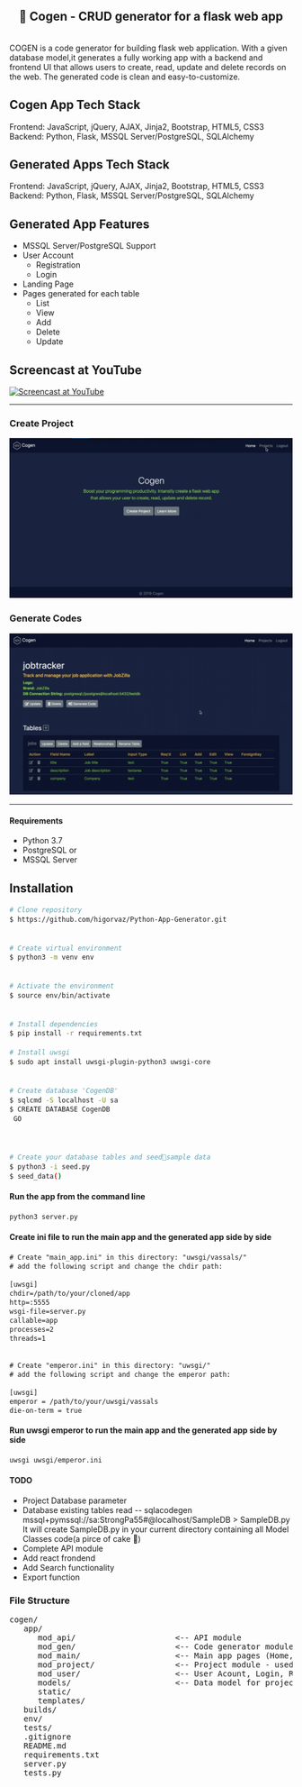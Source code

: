 <h2 align="center">🚀 Cogen - CRUD generator for a flask web app</h2>
<br />
COGEN is a code generator for building flask web application. With a given database model,it generates a fully working app with a backend and frontend UI that allows users to create, read, update and delete records on the web. The generated code is clean and easy-to-customize.

## Cogen App Tech Stack

Frontend: JavaScript, jQuery, AJAX, Jinja2, Bootstrap, HTML5, CSS3
Backend: Python, Flask, MSSQL Server/PostgreSQL, SQLAlchemy

## Generated Apps Tech Stack

Frontend: JavaScript, jQuery, AJAX, Jinja2, Bootstrap, HTML5, CSS3
Backend: Python, Flask, MSSQL Server/PostgreSQL, SQLAlchemy

## Generated App Features

- MSSQL Server/PostgreSQL Support
- User Account
  - Registration
  - Login
- Landing Page
- Pages generated for each table
  - List
  - View
  - Add
  - Delete
  - Update
 
 
## Screencast at YouTube
[![Screencast at YouTube](https://img.youtube.com/vi/IXnfVXoKiaE/0.jpg)](https://www.youtube.com/watch?v=IXnfVXoKiaE)

----



### Create Project

![](create-project.gif)

### Generate Codes

![](generate-codes.gif)

---

#### Requirements

- Python 3.7
- PostgreSQL or
- MSSQL Server

## Installation

```bash
# Clone repository
$ https://github.com/higorvaz/Python-App-Generator.git


# Create virtual environment
$ python3 -m venv env


# Activate the environment
$ source env/bin/activate


# Install dependencies
$ pip install -r requirements.txt

# Install uwsgi
$ sudo apt install uwsgi-plugin-python3 uwsgi-core


# Create database 'CogenDB'
$ sqlcmd -S localhost -U sa
$ CREATE DATABASE CogenDB
 GO



# Create your database tables and seed🌱sample data
$ python3 -i seed.py
$ seed_data()
```

#### Run the app from the command line

```bash
python3 server.py
```

#### Create ini file to run the main app and the generated app side by side

```text
# Create "main_app.ini" in this directory: "uwsgi/vassals/"
# add the following script and change the chdir path:

[uwsgi]
chdir=/path/to/your/cloned/app
http=:5555
wsgi-file=server.py
callable=app
processes=2
threads=1


# Create "emperor.ini" in this directory: "uwsgi/"
# add the following script and change the emperor path:

[uwsgi]
emperor = /path/to/your/uwsgi/vassals
die-on-term = true

```

#### Run uwsgi emperor to run the main app and the generated app side by side

```bash
uwsgi uwsgi/emperor.ini
```

#### TODO

- Project Database parameter
- Database existing tables read
-- sqlacodegen mssql+pymssql://sa:StrongPa55#@localhost/SampleDB > SampleDB.py
It will create SampleDB.py in your current directory containing all Model Classes code(a pirce of cake 🍰)
- Complete API module
- Add react frondend
- Add Search functionality
- Export function

### File Structure

<pre>
cogen/
   app/
      mod_api/                     <-- API module
      mod_gen/                     <-- Code generator module
      mod_main/                    <-- Main app pages (Home, About, etc)
      mod_project/                 <-- Project module - used for your app config
      mod_user/                    <-- User Acount, Login, Registration
      models/                      <-- Data model for project/app configurations
      static/
      templates/
   builds/
   env/
   tests/
   .gitignore
   README.md
   requirements.txt
   server.py
   tests.py

</pre>
